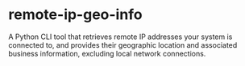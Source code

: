 # remote-ip-geo-info
A Python CLI tool that retrieves remote IP addresses your system is connected to, and provides their geographic location and associated business information, excluding local network connections.
